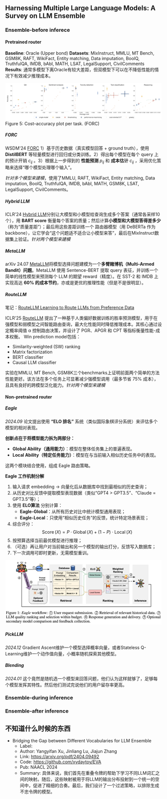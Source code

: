 ## Harnessing Multiple Large Language Models: A Survey on LLM Ensemble

### Ensemble-before inferece

#### Pretrained router

**Baseline**: Oracle (Upper bond)
**Datasets**: MixInstruct, MMLU, MT Bench, GSM8K, RAFT, WikiFact, Entity matching, Data imputation, BoolQ, TruthfulQA, IMDB, bAbI, MATH, LSAT, LegalSupport, CivilComments
**Results**: 通常多模型下离Oracle有较大差距，但双模型下可以在不降低性能的情况下有效减少推理成本。

![](../../../../Attachments/4.%20Artificial%20intelligence/2.%20Approaches/Artificial%20neural%20network/Large%20language%20model/LLM%20ensemble/IMG-20250413165824934.png)
Figure 5: Cost–accuracy plot per task. (FORC)

##### FORC

WSDM'24 [FORC](https://arxiv.org/abs/2308.06077) 1）基于历史数据（真实模型回答 + ground truth），使用 **DistilBERT** 等轻量模型进行回归或分类训练。2）得出每个模型在每个 query 上的预计开销 $c_{i j}$ 。3）根据上一步得到的 **性能预测** $p_{i j}$ 和 **成本估计** $c_{i j}$ ，采用优化策略来选择“哪个模型处理哪个输入”。

*针对多个模型来建模*，使用了MMLU, RAFT, WikiFact, Entity matching, Data imputation, BoolQ, TruthfulQA, IMDB, bAbI, MATH, GSM8K, LSAT, LegalSupport, CivilComments。

##### Hybrid LLM

ICLR'24 [Hybrid LLM](https://openreview.net/forum?id=02f3mUtqnM)分别让大模型和小模型给查询生成多个答案（通常各采样10个），用 **BART score** 衡量每个答案的质量；然后计算**小模型和大模型答得差多少**（称为“质量差距”）；最后用这些差距训练一个 路由器模型（用 DeBERTa 作为 backbone），让它学会“这个问题适不适合让小模型来答”，最后在MixInstruct数据集上验证。*针对两个模型来建模*


##### MetaLLM

arXiv 24.07 [MetaLLM](https://arxiv.org/abs/2407.10834)将模型选择问题建模为一个**多臂赌博机（Multi-Armed Bandit）问题**。MetaLLM 使用 Sentence-BERT 提取 query 表征，并训练一个简单的线性模型来预测每个 LLM 的期望 reward（精度）。在 SST-2 和 IMDB 上实现高达 **60% 的成本节约**，亦或是更优的推理性能（但是不是很明显）。

##### RouteLLM

笔记：[RouteLLM Learning to Route LLMs from Preference Data](+Papers/RouteLLM%20Learning%20to%20Route%20LLMs%20from%20Preference%20Data.md)

ICLR'25 [RouteLLM](https://openreview.net/forum?id=8sSqNntaMr) 提出了一种基于人类偏好数据训练的胜率预测模型，用于在强模型和弱模型之间智能路由查询，最大化性能同时降低推理成本。其核心通过设定概率阈值 α 控制路由决策，并设计了 PGR、APGR 和 CPT 等指标衡量性能-成本权衡。
Win prediction model包括：
- Similarity-weighted (SW) ranking
- Matrix factorization
- BERT classifier
- Causal LLM classifier

实验在MMLU, MT Bench, GSM8K三个benchmarks上证明前面两个简单的方法性能更好。该方法在多个任务上可显著减少强模型调用（最多节省 75% 成本），且具有良好的跨模型泛化能力。*针对两个模型来建模*



#### Non-pretrained router

##### Eagle

*2024.09* 论文提出使用 **“ELO 排名”** 系统（类似国际象棋评分系统）来评估多个模型的相对表现。

**创新点在于将模型能力拆为两部分：**

- **Global Ability（通用能力）**：模型在整体任务集上的普遍表现。
- **Local Ability（特定任务能力）**：模型在与当前输入相似历史任务中的表现。

这两个模块结合使用，组成 Eagle 路由策略。

**Eagle 工作机制分解**

1. 输入请求 embedding → 向量化后从数据库中找到最相似的历史查询；
2. 从历史对比反馈中提取模型表现数据（类似“GPT4 > GPT3.5”、“Claude = GPT3.5”等）；
3. 使用 **ELO算法** 分别计算：
    - **Eagle-Global**：从所有历史对比中统计模型通用表现；
    - **Eagle-Local**：只使用“相似历史任务”的反馈，统计特定场景表现；
4. 综合评分：$$\operatorname{Score}(X)=P \cdot \operatorname{Global}(X)+(1-P) \cdot \operatorname{Local}(X)$$
5. 按预算选择当前最优模型进行推理；
6. （可选）再让用户对当前输出和另一个模型的输出打分，反馈写入数据库；
7. 下一次调用可即时更新，无需模型重训。

![](../../../../Attachments/4.%20Artificial%20intelligence/2.%20Approaches/Artificial%20neural%20network/Large%20language%20model/LLM%20ensemble/IMG-20250410192158665.png)

##### PickLLM

*2024.12* Gradient Ascent维护一个模型选择概率向量，或者Stateless Q-Learning维护一个动作值向量，小概率随机探索其他模型。

##### Blending

*2024.01* 这个竟然是随机选一个模型来回答问题，他们认为这样就够了，足够每个模型发挥其特性。然后他们测试完说他们的用户留存率更高。

### Ensemble-during inference




### Ensemble-after inference





## 不知道什么时候的东西

- Bridging the Gap between Different Vocabularies for LLM Ensemble
    - Label: 
    - Author: Yangyifan Xu, Jinliang Lu, Jiajun Zhang
    - Link: https://arxiv.org/pdf/2404.09492
    - Code: https://github.com/xydaytoy/EVA
    - Pub: NAACL 2024
    - Summary: 具体来说，我们首先在重叠令牌的帮助下学习不同LLM词汇之间的映射。随后，这些映射被用于将LLM的输出分布投射到一个统一的空间中，促进了精细的合奏。最后，我们设计了一个过滤策略，以排除生成不忠令牌的模型。




